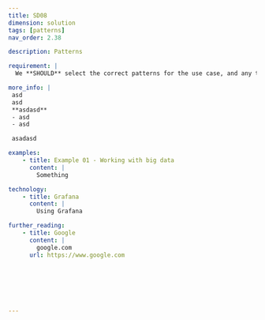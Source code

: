 ```yaml
---
title: SD08
dimension: solution
tags: [patterns]
nav_order: 2.38

description: Patterns

requirement: |
  We **SHOULD** select the correct patterns for the use case, and any trade-offs justified and agreed.

more_info: |
 asd
 asd
 **asdasd**
 - asd 
 - asd

 asadasd

examples: 
    - title: Example 01 - Working with big data
      content: |
        Something

technology:
    - title: Grafana
      content: |
        Using Grafana

further_reading:
    - title: Google
      content: |
        google.com
      url: https://www.google.com







---
```

